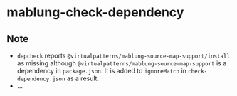 # mablung-check-dependency

## Note

* `depcheck` reports `@virtualpatterns/mablung-source-map-support/install` as missing although `@virtualpatterns/mablung-source-map-support` is a dependency in `package.json`.  It is added to `ignoreMatch` in `check-dependency.json` as a result.
* ...